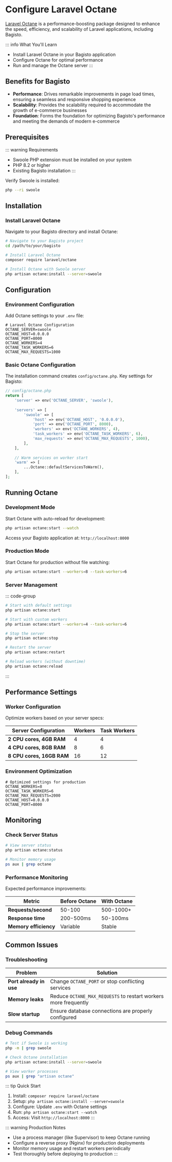 # Configure Laravel Octane

[Laravel Octane](https://laravel.com/docs/11.x/octane) is a performance-boosting package designed to enhance the speed, efficiency, and scalability of Laravel applications, including Bagisto.

::: info What You'll Learn
- Install Laravel Octane in your Bagisto application
- Configure Octane for optimal performance
- Run and manage the Octane server
:::

## Benefits for Bagisto

- **Performance**: Drives remarkable improvements in page load times, ensuring a seamless and responsive shopping experience
- **Scalability**: Provides the scalability required to accommodate the growth of e-commerce businesses
- **Foundation**: Forms the foundation for optimizing Bagisto's performance and meeting the demands of modern e-commerce

## Prerequisites

::: warning Requirements
- Swoole PHP extension must be installed on your system
- PHP 8.2 or higher
- Existing Bagisto installation
:::

Verify Swoole is installed:

```bash
php --ri swoole
```

## Installation

### Install Laravel Octane

Navigate to your Bagisto directory and install Octane:

```bash
# Navigate to your Bagisto project
cd /path/to/your/bagisto

# Install Laravel Octane
composer require laravel/octane

# Install Octane with Swoole server
php artisan octane:install --server=swoole
```

## Configuration

### Environment Configuration

Add Octane settings to your `.env` file:

```env
# Laravel Octane Configuration
OCTANE_SERVER=swoole
OCTANE_HOST=0.0.0.0
OCTANE_PORT=8000
OCTANE_WORKERS=4
OCTANE_TASK_WORKERS=6
OCTANE_MAX_REQUESTS=1000
```

### Basic Octane Configuration

The installation command creates `config/octane.php`. Key settings for Bagisto:

```php
// config/octane.php
return [
    'server' => env('OCTANE_SERVER', 'swoole'),
    
    'servers' => [
        'swoole' => [
            'host' => env('OCTANE_HOST', '0.0.0.0'),
            'port' => env('OCTANE_PORT', 8000),
            'workers' => env('OCTANE_WORKERS', 4),
            'task_workers' => env('OCTANE_TASK_WORKERS', 6),
            'max_requests' => env('OCTANE_MAX_REQUESTS', 1000),
        ],
    ],
    
    // Warm services on worker start
    'warm' => [
        ...Octane::defaultServicesToWarm(),
    ],
];
```

## Running Octane

### Development Mode

Start Octane with auto-reload for development:

```bash
php artisan octane:start --watch
```

Access your Bagisto application at: `http://localhost:8000`

### Production Mode

Start Octane for production without file watching:

```bash
php artisan octane:start --workers=8 --task-workers=6
```

### Server Management

::: code-group

```bash [Start Server]
# Start with default settings
php artisan octane:start

# Start with custom workers
php artisan octane:start --workers=4 --task-workers=6
```

```bash [Stop/Restart]
# Stop the server
php artisan octane:stop

# Restart the server
php artisan octane:restart

# Reload workers (without downtime)
php artisan octane:reload
```

:::

## Performance Settings

### Worker Configuration

Optimize workers based on your server specs:

| Server Configuration | Workers | Task Workers |
|---------------------|---------|--------------|
| **2 CPU cores, 4GB RAM** | 4 | 4 |
| **4 CPU cores, 8GB RAM** | 8 | 6 |
| **8 CPU cores, 16GB RAM** | 16 | 12 |

### Environment Optimization

```env
# Optimized settings for production
OCTANE_WORKERS=8
OCTANE_TASK_WORKERS=6
OCTANE_MAX_REQUESTS=2000
OCTANE_HOST=0.0.0.0
OCTANE_PORT=8000
```

## Monitoring

### Check Server Status

```bash
# View server status
php artisan octane:status

# Monitor memory usage
ps aux | grep octane
```

### Performance Monitoring

Expected performance improvements:

| Metric | Before Octane | With Octane |
|--------|---------------|-------------|
| **Requests/second** | 50-100 | 500-1000+ |
| **Response time** | 200-500ms | 50-100ms |
| **Memory efficiency** | Variable | Stable |

## Common Issues

### Troubleshooting

| Problem | Solution |
|---------|----------|
| **Port already in use** | Change `OCTANE_PORT` or stop conflicting services |
| **Memory leaks** | Reduce `OCTANE_MAX_REQUESTS` to restart workers more frequently |
| **Slow startup** | Ensure database connections are properly configured |

### Debug Commands

```bash
# Test if Swoole is working
php -m | grep swoole

# Check Octane installation
php artisan octane:install --server=swoole

# View worker processes
ps aux | grep "artisan octane"
```

::: tip Quick Start
1. Install: `composer require laravel/octane`
2. Setup: `php artisan octane:install --server=swoole`
3. Configure: Update `.env` with Octane settings
4. Run: `php artisan octane:start --watch`
5. Access: Visit `http://localhost:8000`
:::

::: warning Production Notes
- Use a process manager (like Supervisor) to keep Octane running
- Configure a reverse proxy (Nginx) for production deployments
- Monitor memory usage and restart workers periodically
- Test thoroughly before deploying to production
:::